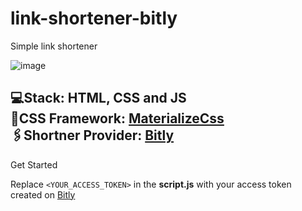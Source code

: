 # link-shortener-bitly
Simple link shortener

![image](https://user-images.githubusercontent.com/102754713/161727367-99000b86-cbe2-4706-afe2-f7e669f4adb9.png)

💻Stack: HTML, CSS and JS <br />
💫CSS Framework: [MaterializeCss](https://materializecss.com/) <br />
🖇️Shortner Provider: [Bitly](https://bitly.com/)
---

Get Started

Replace `<YOUR_ACCESS_TOKEN>` in the **script.js** with your access token created on [Bitly](https://bitly.com/)
